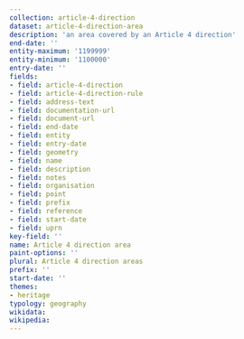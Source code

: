 ```yaml
---
collection: article-4-direction
dataset: article-4-direction-area
description: 'an area covered by an Article 4 direction'
end-date: ''
entity-maximum: '1199999'
entity-minimum: '1100000'
entry-date: ''
fields:
- field: article-4-direction
- field: article-4-direction-rule
- field: address-text
- field: documentation-url
- field: document-url
- field: end-date
- field: entity
- field: entry-date
- field: geometry
- field: name
- field: description
- field: notes
- field: organisation
- field: point
- field: prefix
- field: reference
- field: start-date
- field: uprn
key-field: ''
name: Article 4 direction area
paint-options: ''
plural: Article 4 direction areas
prefix: ''
start-date: ''
themes:
- heritage
typology: geography
wikidata:
wikipedia:
---
```

